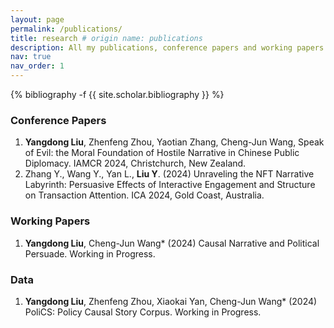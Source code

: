 ```yaml
---
layout: page
permalink: /publications/
title: research # origin name: publications
description: All my publications, conference papers and working papers.
nav: true
nav_order: 1
---
```

<!-- _pages/publications.md -->
<div class="publications">

{% bibliography -f {{ site.scholar.bibliography }} %}

</div>


### **Conference Papers**

1. **Yangdong Liu**, Zhenfeng Zhou, Yaotian Zhang, Cheng-Jun Wang, Speak of Evil: the Moral Foundation of Hostile Narrative in Chinese Public Diplomacy. IAMCR 2024, Christchurch, New Zealand.
2. Zhang Y., Wang Y., Yan L., **Liu Y**. (2024) Unraveling the NFT Narrative Labyrinth: Persuasive Effects of Interactive Engagement and Structure on Transaction Attention. ICA 2024, Gold Coast, Australia.


### **Working Papers**

1. **Yangdong Liu**, Cheng-Jun Wang* (2024) Causal Narrative and Political Persuade. Working in Progress.


### **Data**

1. **Yangdong Liu**, Zhenfeng Zhou, Xiaokai Yan, Cheng-Jun Wang* (2024) PoliCS: Policy Causal Story Corpus. Working in Progress.
